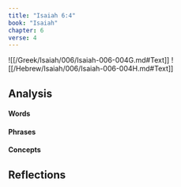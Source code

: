 ```yaml
---
title: "Isaiah 6:4"
book: "Isaiah"
chapter: 6
verse: 4
---
```

![[/Greek/Isaiah/006/Isaiah-006-004G.md#Text]]
![[/Hebrew/Isaiah/006/Isaiah-006-004H.md#Text]]

## Analysis

#### Words

#### Phrases

#### Concepts

## Reflections
